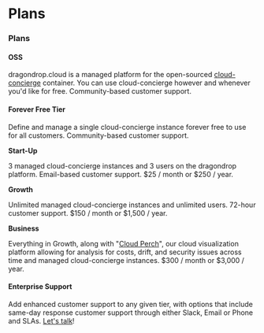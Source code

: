 # Plans

### Plans

#### OSS

dragondrop.cloud is a managed platform for the open-sourced [cloud-concierge](https://github.com/dragondrop-cloud/cloud-concierge) container. You can use cloud-concierge however and whenever you'd like for free. Community-based customer support.

#### Forever Free Tier

Define and manage a single cloud-concierge instance forever free to use for all customers. Community-based customer support.

**Start-Up**

3 managed cloud-concierge instances and 3 users on the dragondrop platform. Email-based customer support. $25 / month or $250 / year.

**Growth**

Unlimited managed cloud-concierge instances and unlimited users. 72-hour customer support. $150 / month or $1,500 / year.

**Business**

Everything in Growth, along with "[Cloud Perch](../getting-started/cloud-perch-cloud-footprint-visualizations.md)", our cloud visualization platform allowing for analysis for costs, drift, and security issues across time and managed cloud-concierge instances. $300 / month or $3,000 / year.

#### Enterprise Support

Add enhanced customer support to any given tier, with options that include same-day response customer support through either Slack, Email or Phone and SLAs. [Let's talk](https://calendly.com/d/zyh-3c8-yyh/demo-of-dragondrop-cloud)!
